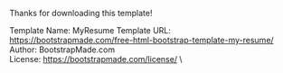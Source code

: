 Thanks for downloading this template!

Template Name: MyResume
Template URL: https://bootstrapmade.com/free-html-bootstrap-template-my-resume/ \
Author: BootstrapMade.com \
License: https://bootstrapmade.com/license/ \
